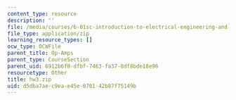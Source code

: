 ```yaml
---
content_type: resource
description: ''
file: /media/courses/6-01sc-introduction-to-electrical-engineering-and-computer-science-i-spring-2011/d5dba7aec9eae45e070142b87f75149b_hw3.zip
file_type: application/zip
learning_resource_types: []
ocw_type: OCWFile
parent_title: Op-Amps
parent_type: CourseSection
parent_uid: 6912b6f0-dfbf-7463-fa37-8df8bde18e96
resourcetype: Other
title: hw3.zip
uid: d5dba7ae-c9ea-e45e-0701-42b87f75149b
---
```

